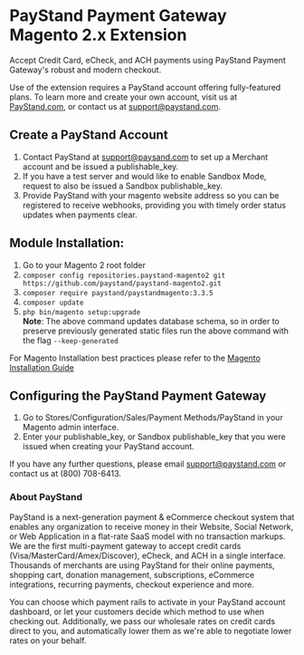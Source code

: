 #  PayStand Payment Gateway Magento 2.x Extension

Accept Credit Card, eCheck, and ACH payments using PayStand Payment Gateway's robust and modern checkout.

Use of the extension requires a PayStand account offering fully-featured plans.  To learn more and create your own account, visit us at [PayStand.com](http://www.paystand.com), or contact us at support@paystand.com.

##  Create a PayStand Account

1.  Contact PayStand at support@paysand.com to set up a Merchant account and be issued a publishable_key.
2.  If you have a test server and would like to enable Sandbox Mode, request to also be issued a Sandbox publishable_key.
3.  Provide PayStand with your magento website address so you can be registered to receive webhooks, providing you with timely order status updates when payments clear.

##  Module Installation:

1.  Go to your Magento 2 root folder
2.  `composer config repositories.paystand-magento2 git https://github.com/paystand/paystand-magento2.git`
3.  `composer require paystand/paystandmagento:3.3.5`
4.  `composer update`
5.  `php bin/magento setup:upgrade`  
**Note**: The above command updates database schema, so in order to preserve previously generated static files run the above command with the flag `--keep-generated`

For Magento Installation best practices please refer to the [Magento Installation Guide](https://devdocs.magento.com/guides/v2.4/install-gde/install-flow-diagram.html)

##  Configuring the PayStand Payment Gateway
1.  Go to Stores/Configuration/Sales/Payment Methods/PayStand in your Magento admin interface.
2.  Enter your publishable_key, or Sandbox publishable_key that you were issued when creating your PayStand account.

If you have any further questions, please email [support@paystand.com](support@paystand.com) or contact us at (800) 708-6413.

### About PayStand

PayStand is a next-generation payment & eCommerce checkout system that enables any organization to receive money in their Website, Social Network, or Web Application in a flat-rate SaaS model with no transaction markups. We are the first multi-payment gateway to accept credit cards (Visa/MasterCard/Amex/Discover), eCheck, and ACH in a single interface. Thousands of merchants are using PayStand for their online payments, shopping cart, donation management, subscriptions, eCommerce integrations, recurring payments, checkout experience and more.

You can choose which payment rails to activate in your PayStand account dashboard, or let your customers decide which method to use when checking out. Additionally, we pass our wholesale rates on credit cards direct to you, and automatically lower them as we're able to negotiate lower rates on your behalf. 
